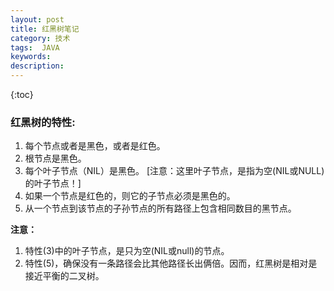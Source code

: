 ```yaml
---
layout: post
title: 红黑树笔记
category: 技术
tags:  JAVA
keywords: 
description: 
---
```


{:toc}

### 红黑树的特性:

1. 每个节点或者是黑色，或者是红色。
1. 根节点是黑色。
1. 每个叶子节点（NIL）是黑色。 [注意：这里叶子节点，是指为空(NIL或NULL)的叶子节点！]
1. 如果一个节点是红色的，则它的子节点必须是黑色的。
1. 从一个节点到该节点的子孙节点的所有路径上包含相同数目的黑节点。

**注意：**
1. 特性(3)中的叶子节点，是只为空(NIL或null)的节点。
1. 特性(5)，确保没有一条路径会比其他路径长出俩倍。因而，红黑树是相对是接近平衡的二叉树。
